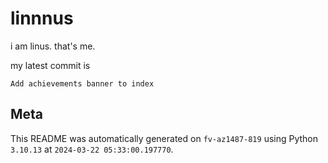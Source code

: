 # linnnus

i am linus. that's me.

my latest commit is

```
Add achievements banner to index
```

## Meta

This README was automatically generated on `fv-az1487-819` using Python
`3.10.13` at `2024-03-22 05:33:00.197770`.
